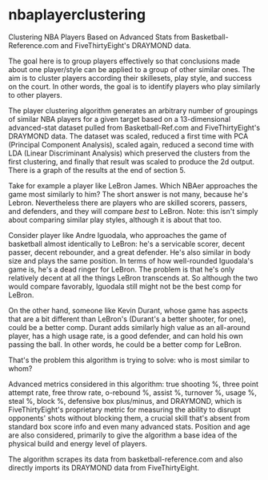 # nbaplayerclustering
Clustering NBA Players Based on Advanced Stats from Basketball-Reference.com and FiveThirtyEight's DRAYMOND data.

The goal here is to group players effectively so that conclusions made about one player/style can be applied to a group of other similar ones. The aim is to cluster players according their skillesets, play style, and success on the court. In other words, the goal is to identify players who play similarly to other players.

The player clustering algorithm generates an arbitrary number of groupings of similar NBA players for a given target based on a 13-dimensional advanced-stat dataset pulled from Basketball-Ref.com and FiveThirtyEight's DRAYMOND data. The dataset was scaled, reduced a first time with PCA (Principal Component Analysis), scaled again, reduced a second time with LDA (Linear Discriminant Analysis) which preserved the clusters from the first clustering, and finally that result was scaled to produce the 2d output. There is a graph of the results at the end of section 5.

Take for example a player like LeBron James. Which NBAer approaches the game most similarly to him? The short answer is not many, because he's Lebron. Nevertheless there are players who are skilled scorers, passers, and defenders, and they will compare *best* to LeBron. Note: this isn't simply about comparing similar play styles, although it is about that too.

Consider player like Andre Iguodala, who approaches the game of basketball almost identically to LeBron: he's a servicable scorer, decent passer, decent rebounder, and a great defender. He's also similar in body size and plays the same position. In terms of how well-rounded Iguodala's game is, he's a dead ringer for LeBron. The problem is that he's only relatively decent at all the things LeBron transcends at. So although the two would compare favorably, Iguodala still might not be the best comp for LeBron.

On the other hand, someone like Kevin Durant, whose game has aspects that are a bit different than LeBron's (Durant's a better shooter, for one), could be a better comp. Durant adds similarly high value as an all-around player, has a high usage rate, is a good defender, and can hold his own passing the ball. In other words, he could be a better comp for LeBron.

That's the problem this algorithm is trying to solve: who is most similar to whom?

Advanced metrics considered in this algorithm: true shooting %, three point attempt rate, free throw rate, o-rebound %, assist %, turnover %, usage %, steal %, block %, defensive box plus/minus, and DRAYMOND, which is FiveThirtyEight's proprietary metric for measuring the ability to disrupt opponents' shots without blocking them, a crucial skill that's absent from standard box score info and even many advanced stats. Position and age are also considered, primarily to give the algorithm a base idea of the physical build and energy level of players.

The algorithm scrapes its data from basketball-reference.com and also directly imports its DRAYMOND data from FiveThirtyEight.
